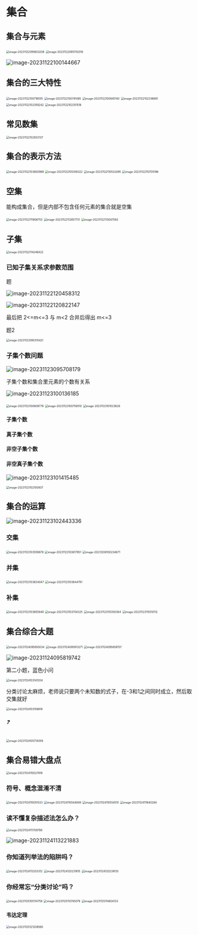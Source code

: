 # 集合

## 集合与元素

<img src="/Users/yuebinghui/Documents/program/github/note/images/image-20231122095603208.png" alt="image-20231122095603208" style="zoom:50%;" />

<img src="/Users/yuebinghui/Documents/program/github/note/images/image-20231122095700318.png" alt="image-20231122095700318" style="zoom:50%;" />

![image-20231122100144667](/Users/yuebinghui/Documents/program/github/note/images/image-20231122100144667.png)

## 集合的三大特性

<img src="/Users/yuebinghui/Documents/program/github/note/images/image-20231122100716555.png" alt="image-20231122100716555" style="zoom:50%;" />

<img src="/Users/yuebinghui/Documents/program/github/note/images/image-20231122100741485.png" alt="image-20231122100741485" style="zoom:50%;" />

<img src="/Users/yuebinghui/Documents/program/github/note/images/image-20231122100845140.png" alt="image-20231122100845140" style="zoom:50%;" />

<img src="/Users/yuebinghui/Documents/program/github/note/images/image-20231122102336881.png" alt="image-20231122102336881" style="zoom:50%;" />

<img src="/Users/yuebinghui/Documents/program/github/note/images/image-20231122102359242.png" alt="image-20231122102359242" style="zoom:50%;" />

<img src="/Users/yuebinghui/Documents/program/github/note/images/image-20231122102351518.png" alt="image-20231122102351518" style="zoom:50%;" />

## 常见数集

<img src="/Users/yuebinghui/Documents/program/github/note/images/image-20231122102933137.png" alt="image-20231122102933137" style="zoom:50%;" />

## 集合的表示方法

<img src="/Users/yuebinghui/Documents/program/github/note/images/image-20231122103800989.png" alt="image-20231122103800989" style="zoom:50%;" />

<img src="/Users/yuebinghui/Documents/program/github/note/images/image-20231122105358322.png" alt="image-20231122105358322" style="zoom:50%;" />

<img src="/Users/yuebinghui/Documents/program/github/note/images/image-20231122110532495.png" alt="image-20231122110532495" style="zoom:50%;" />

<img src="/Users/yuebinghui/Documents/program/github/note/images/image-20231122110705196.png" alt="image-20231122110705196" style="zoom:50%;" />

## 空集

能构成集合，但是内部不包含任何元素的集合就是空集

<img src="/Users/yuebinghui/Documents/program/github/note/images/image-20231122111806753.png" alt="image-20231122111806753" style="zoom:50%;" />

<img src="/Users/yuebinghui/Documents/program/github/note/images/image-20231122112857731.png" alt="image-20231122112857731" style="zoom:50%;" />

<img src="/Users/yuebinghui/Documents/program/github/note/images/image-20231122113047092.png" alt="image-20231122113047092" style="zoom:50%;" />

## 子集

<img src="/Users/yuebinghui/Documents/program/github/note/images/image-20231122114246422.png" alt="image-20231122114246422" style="zoom:50%;" />

### 已知子集关系求参数范围

题

![image-20231122120458312](/Users/yuebinghui/Documents/program/github/note/images/image-20231122120458312.png)

![image-20231122120822147](/Users/yuebinghui/Documents/program/github/note/images/image-20231122120822147.png)

最后把 2<=m<=3 与 m<2 合并后得出 m<=3

题2

<img src="/Users/yuebinghui/Documents/program/github/note/images/image-20231123095310421.png" alt="image-20231123095310421" style="zoom:50%;" />

### 子集个数问题

![image-20231123095708179](/Users/yuebinghui/Documents/program/github/note/images/image-20231123095708179.png)

子集个数和集合里元素的个数有关系

![image-20231123100136185](/Users/yuebinghui/Documents/program/github/note/images/image-20231123100136185.png)

<img src="/Users/yuebinghui/Documents/program/github/note/images/image-20231123100809779.png" alt="image-20231123100809779" style="zoom:50%;" />

<img src="/Users/yuebinghui/Documents/program/github/note/images/image-20231123100759510.png" alt="image-20231123100759510" style="zoom:50%;" />

<img src="/Users/yuebinghui/Documents/program/github/note/images/image-20231123101023628.png" alt="image-20231123101023628" style="zoom:50%;" />

#### 子集个数

#### 真子集个数

#### 非空子集个数

#### 非空真子集个数

![image-20231123101415485](/Users/yuebinghui/Documents/program/github/note/images/image-20231123101415485.png)

<img src="/Users/yuebinghui/Documents/program/github/note/images/image-20231123102100837.png" alt="image-20231123102100837" style="zoom:50%;" />

## 集合的运算

![image-20231123102443336](/Users/yuebinghui/Documents/program/github/note/images/image-20231123102443336.png)

### 交集

<img src="/Users/yuebinghui/Documents/program/github/note/images/image-20231123103559879.png" alt="image-20231123103559879" style="zoom:50%;" />

<img src="/Users/yuebinghui/Documents/program/github/note/images/image-20231123103617951.png" alt="image-20231123103617951" style="zoom:50%;" />

<img src="/Users/yuebinghui/Documents/program/github/note/images/image-20231208100234671.png" alt="image-20231208100234671" style="zoom:50%;" />

### 并集

<img src="/Users/yuebinghui/Documents/program/github/note/images/image-20231123103634047.png" alt="image-20231123103634047" style="zoom:50%;" />

<img src="/Users/yuebinghui/Documents/program/github/note/images/image-20231123103644791.png" alt="image-20231123103644791" style="zoom:50%;" />

### 补集

<img src="/Users/yuebinghui/Documents/program/github/note/images/image-20231123103655849.png" alt="image-20231123103655849" style="zoom:50%;" />

<img src="/Users/yuebinghui/Documents/program/github/note/images/image-20231123103704325.png" alt="image-20231123103704325" style="zoom:50%;" />



<img src="/Users/yuebinghui/Documents/program/github/note/images/image-20231123110350384.png" alt="image-20231123110350384" style="zoom:50%;" />

<img src="/Users/yuebinghui/Documents/program/github/note/images/image-20231123115510112.png" alt="image-20231123115510112" style="zoom:50%;" />

## 集合综合大题

<img src="/Users/yuebinghui/Documents/program/github/note/images/image-20231124095850034.png" alt="image-20231124095850034" style="zoom:50%;" />

<img src="/Users/yuebinghui/Documents/program/github/note/images/image-20231124095913271.png" alt="image-20231124095913271" style="zoom:50%;" />

<img src="/Users/yuebinghui/Documents/program/github/note/images/image-20231124095859707.png" alt="image-20231124095859707" style="zoom:50%;" />

![image-20231124095819742](/Users/yuebinghui/Documents/program/github/note/images/image-20231124095819742.png)

第二小题，蓝色小问

<img src="/Users/yuebinghui/Documents/program/github/note/images/image-20231124103141204.png" alt="image-20231124103141204" style="zoom:50%;" />

分类讨论太麻烦，老师说只要两个未知数的式子，在-3和1之间同时成立，然后取交集就好

<img src="/Users/yuebinghui/Documents/program/github/note/images/image-20231124103159818.png" alt="image-20231124103159818" style="zoom:50%;" />

###### ❓

<img src="/Users/yuebinghui/Documents/program/github/note/images/image-20231124105714059.png" alt="image-20231124105714059" style="zoom:50%;" />

## 集合易错大盘点

<img src="/Users/yuebinghui/Documents/program/github/note/images/image-20231124110027919.png" alt="image-20231124110027919" style="zoom:50%;" />

### 符号、概念混淆不清

<img src="/Users/yuebinghui/Documents/program/github/note/images/image-20231124110051533.png" alt="image-20231124110051533" style="zoom:50%;" />

<img src="/Users/yuebinghui/Documents/program/github/note/images/image-20231124110544949.png" alt="image-20231124110544949" style="zoom:50%;" />

<img src="/Users/yuebinghui/Documents/program/github/note/images/image-20231124110554510.png" alt="image-20231124110554510" style="zoom:50%;" />

<img src="/Users/yuebinghui/Documents/program/github/note/images/image-20231124111640284.png" alt="image-20231124111640284" style="zoom:50%;" />

### 读不懂复杂描述法怎么办？

<img src="/Users/yuebinghui/Documents/program/github/note/images/image-20231124111709798.png" alt="image-20231124111709798" style="zoom:50%;" />

![image-20231124113221883](/Users/yuebinghui/Documents/program/github/note/images/image-20231124113221883.png)

### 你知道列举法的陷阱吗？

<img src="/Users/yuebinghui/Documents/program/github/note/images/image-20231124113253312.png" alt="image-20231124113253312" style="zoom:50%;" />

<img src="/Users/yuebinghui/Documents/program/github/note/images/image-20231124120231615.png" alt="image-20231124120231615" style="zoom:50%;" />

<img src="/Users/yuebinghui/Documents/program/github/note/images/image-20231124120239135.png" alt="image-20231124120239135" style="zoom:50%;" />

### 你经常忘“分类讨论”吗？

<img src="/Users/yuebinghui/Documents/program/github/note/images/image-20231125105114758.png" alt="image-20231125105114758" style="zoom:50%;" />

<img src="/Users/yuebinghui/Documents/program/github/note/images/image-20231125110745079.png" alt="image-20231125110745079" style="zoom:50%;" />

<img src="/Users/yuebinghui/Documents/program/github/note/images/image-20231125114804133.png" alt="image-20231125114804133" style="zoom:50%;" />

#### 韦达定理

<img src="/Users/yuebinghui/Documents/program/github/note/images/image-20231125121208560.png" alt="image-20231125121208560" style="zoom:50%;" />

